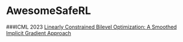 # AwesomeSafeRL

###ICML 2023
[Linearly Constrained Bilevel Optimization: A Smoothed Implicit Gradient Approach](http://proceedings.mlr.press/v202/khanduri23a/khanduri23a.pdf)
